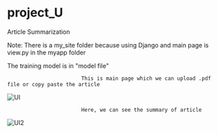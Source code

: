 # project_U
Article Summarization

Note:
There is a my_site folder because using Django and main page is view.py in the myapp folder

The training model is in "model file"



                            This is main page which we can upload .pdf file or copy paste the article 


![UI](https://user-images.githubusercontent.com/74202972/119715621-e012b580-be6c-11eb-8644-de55f6ef734f.jpg)



                            Here, we can see the summary of article
                            
                            
![UI2](https://user-images.githubusercontent.com/74202972/119715623-e143e280-be6c-11eb-8bc7-f57ab7e73c14.jpg)

